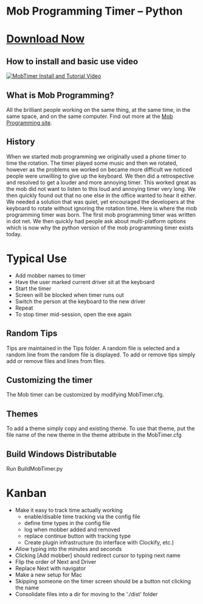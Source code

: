 # Mob Programming Timer – Python
# [Download Now](https://github.com/MobProgramming/MobTimer.Python/releases)
## How to install and basic use video
[![MobTimer Install and Tutorial Video](http://img.youtube.com/vi/GxMP8SI6v0k/0.jpg)](http://www.youtube.com/watch?v=GxMP8SI6v0k)
## What is Mob Programming?
All the brilliant people working on the same thing, at the same time, in the same space, and on the same computer. Find out more at the [Mob Programming site]( http://mobprogramming.org/).

## History
When we started mob programming we originally used a phone timer to time the rotation. The timer played some music and then we rotated, however as the problems we worked on became more difficult we noticed people were unwilling to give up the keyboard. We then did a retrospective and resolved to get a louder and more annoying timer. This worked great as the mob did not want to listen to this loud and annoying timer very long. We then quickly found out that no one else in the office wanted to hear it either. We needed a solution that was quiet, yet encouraged the developers at the keyboard to rotate without ignoring the rotation time. Here is where the mob programming timer was born. The first mob programming timer was written in dot net. We then quickly had people ask about multi-platform options which is now why the python version of the mob programming timer exists today.

# Typical Use
- Add mobber names to timer
- Have the user marked current driver sit at the keyboard
- Start the timer
- Screen will be blocked when timer runs out
- Switch the person at the keyboard to the new driver
- Repeat
- To stop timer mid-session, open the exe again

## Random Tips
Tips are maintained in the Tips folder. A random file is selected and a random line from the random file is displayed. To add or remove tips simply add or remove files and lines from files.

## Customizing the timer
The Mob timer can be customized by modifying MobTimer.cfg.

## Themes
To add a theme simply copy and existing theme. To use that theme, put the file name of the new theme in the theme attribute in the MobTimer.cfg

## Build Windows Distributable
Run BuildMobTimer.py

# Kanban
* Make it easy to track time actually working 
  * enable/disable time tracking via the config file
  * define time types in the config file
  * log when mobber added and removed
  * replace continue button with tracking type
  * Create plugin infrastructure (to interface with Clockify, etc.)
* Allow typing into the minutes and seconds
* Clicking [Add mobber] should redirect cursor to typing next name
* Flip the order of Next and Driver
* Replace Next with navigator
* Make a new setup for Mac
* Skipping someone on the timer screen should be a button not clicking the name
* Consolidate files into a dir for moving to the './dist' folder